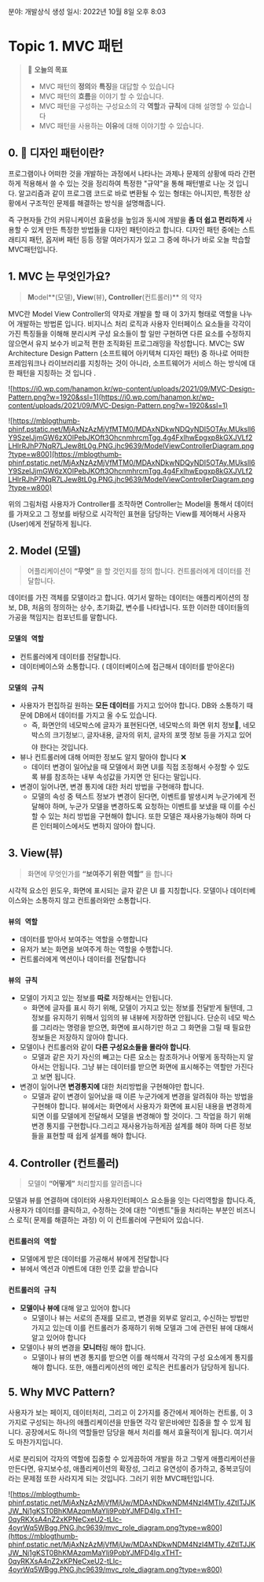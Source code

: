 
분야: 개발상식
생성 일시: 2022년 10월 8일 오후 8:03




# Topic 1.  MVC 패턴


> 🚀 **오늘의 목표**
> - MVC 패턴의 **정의**와 **특징**을 대답할 수 있습니다
> - MVC 패턴의 **흐름**을 이야기 할 수 있습니다.
> - MVC 패턴을 구성하는 구성요소의 각 **역할**과 **규칙**에 대해 설명할 수 있습니다
> - MVC 패턴을 사용하는 **이유**에 대해 이야기할 수 있습니다.









 ## 0. 🔎 디자인 패턴이란?

  프로그램이나 어떠한 것을 개발하는 과정에서 나타나는 과제나 문제의 상황에 따라 간편하게 적용해서 쓸 수 있는 것을 정리하여 특정한 "규약"을 통해 패턴별로 나눈 것 입니다. 알고리즘과 같이 프로그램 코드로 바로 변환될 수 있는 형태는 아니지만, 특정한 상황에서 구조적인 문제를 해결하는 방식을 설명해줍니다.

즉 구현자들 간의 커뮤니케이션 효율성을 높임과 동시에 개발을  **좀 더 쉽고 편리하게** 사용할 수 있게 만든 특정한 방법들을 디자인 패턴이라고 합니다.  디자인 패턴 중에는  스트래티지 패턴, 옵저버 패턴 등등 정말 여러가지가 있고 그 중에 하나가 바로 오늘 학습할  MVC패턴입니다.

</aside>

## 1. MVC 는 무엇인가요?

> **M**odel**(모델)**, **Vi**ew**(뷰)**, **C**ontroller**(컨트롤러)** 의 약자
> 

MVC란 Model View Controller의 약자로 개발을 할 때 이 3가지 형태로 역할을 나누어 개발하는 방법론 입니다. 비지니스 처리 로직과 사용자 인터페이스 요소들을 각각이 가진 특징들을 이해해 분리시켜 구성 요소들이 할 일만 구현하면 다른 요소를 수정하지 않으면서 유지 보수가 비교적 편한  조직화된 프로그래밍을 작성합니다. MVC는 SW Architecture Design Pattern (소프트웨어 아키텍쳐 디자인 패턴) 중 하나로 어떠한 프레임워크나 라이브러리를 지칭하는 것이 아니라, 소프트웨어가 서비스 하는 방식에 대한 패턴을 지칭하는 것 입니다 . 

![https://i0.wp.com/hanamon.kr/wp-content/uploads/2021/09/MVC-Design-Pattern.png?w=1920&ssl=1](https://i0.wp.com/hanamon.kr/wp-content/uploads/2021/09/MVC-Design-Pattern.png?w=1920&ssl=1)

![https://mblogthumb-phinf.pstatic.net/MjAxNzAzMjVfMTM0/MDAxNDkwNDQyNDI5OTAy.MUksll6Y9SzelJjmGW6zXOlPebJKOft3OhcnmhrcmTgg.4g4FxlhwEpgxp8kGXJVLf2LHlrRJhP7NqR7LJew8tL0g.PNG.jhc9639/ModelViewControllerDiagram.png?type=w800](https://mblogthumb-phinf.pstatic.net/MjAxNzAzMjVfMTM0/MDAxNDkwNDQyNDI5OTAy.MUksll6Y9SzelJjmGW6zXOlPebJKOft3OhcnmhrcmTgg.4g4FxlhwEpgxp8kGXJVLf2LHlrRJhP7NqR7LJew8tL0g.PNG.jhc9639/ModelViewControllerDiagram.png?type=w800)

위의 그림처럼 사용자가 Controller를 조작하면 Controller는 Model을 통해서 데이터를 가져오고 그 정보를 바탕으로 시각적인 표현을 담당하는 View를 제어해서 사용자(User)에게  전달하게 됩니다. 

## 2. Model (모델)

> 어플리케이션이 **“무엇”** 을 할 것인지를 정의 합니다. 컨트롤러에게 데이터를 전달합니다.
> 

데이터를 가진 객체를 모델이라고 합니다. 여기서 말하는 데이터는 애플리케이션의 정보, DB, 처음의 정의하는 상수, 초기화값, 변수를 나타냅니다. 또한 이러한 데이터들의 가공을 책임지는 컴포넌트를 말합니다. 

### `모델의 역할`

- 컨트롤러에게 데이터를 전달합니다.
- 데이터베이스와 소통합니다. ( 데이터베이스에 접근해서 데이터를 받아온다)

### `모델의 규칙`

- 사용자가 편집하길 원하는 **모든 데이터**를 가지고 있어야 합니다. DB와 소통하기 때문에 DB에서 데이터를 가지고 올 수도 있습니다.
    - 즉, 화면안의 네모박스에 글자가 표현된다면, 네모박스의 화면 위치 정보📍, 네모박스의 크기정보◻️, 글자내용, 글자의 위치, 글자의 포맷 정보 등을 가지고 있어야 한다는 것입니다.
- 뷰나 컨트롤러에 대해 어떠한 정보도 알지 말아야 합니다 ❌
    - 데이터 변경이 일어났을 때 모델에서 화면 UI를 직접 조정해서 수정할 수 있도록 뷰를 참조하는 내부 속성값을 가지면 안 된다는 말입니다.
- 변경이 일어나면, 변경 통지에 대한 처리 방법을 구현애햐 합니다.
    - 모델의 속성 중 텍스트 정보가 변경이 된다면, 이벤트를 발생시켜 누군가에게 전달해야 하며, 누군가 모델을 변경하도록 요청하는 이벤트를 보냈을 때 이를 수신할 수 있는 처리 방법을 구현해야 합니다. 또한 모델은 재사용가능해야 하며 다른 인터페이스에서도 변하지 않아야 합니다.

## 3. View(뷰)

> 화면에 무엇인가를 **“보여주기 위한 역할”** 을 합니다
> 

시각적 요소인 윈도우, 화면에 표시되는 글자 같은 UI 를 지칭합니다. 모델이나 데이터베이스와는 소통하지 않고 컨트롤러와만 소통합니다.

### `뷰의 역할`

- 데이터를 받아서 보여주는 역할을 수행합니다
- 유저가 보는 화면을 보여주게 하는 역할을 수행합니다.
- 컨트롤러에게 엑션이나 데이터를 전달합니다

### `뷰의 규칙`

- 모델이 가지고 있는 정보를 **따로** 저장해서는 안됩니다.
    - 화면에 글자를 표시 하기 위해, 모델이 가지고 있는 정보를 전달받게 될텐데, 그 정보를 유지하기 위해서 임의의 뷰 내뷰에 저장하면 안됩니다. 단순히 네모 박스를 그리라는 명령을 받으면, 화면에 표시하기만 하고 그 화면을 그릴 때 필요한 정보들은 저장하지 않아야 합니다.
- 모델이나 컨트롤러와 같이 **다른 구성요소들을 몰라야 합니다**.
    - 모델과 같은 자기 자신의 빼고는 다른 요소는 참조하거나 어떻게 동작하는지 알아서는 안됩니다. 그냥 뷰는 데이터를 받으면 화면에 표시해주는 역할만 가진다고 보면 됩니다.
- 변경이 일어나면 **변경통지에** 대한 처리방법을 구현해야만 합니다.
    - 모델과 같이 변경이 일어났을 때 이른 누군가에게 변경을 알려줘야 하는 방법을 구현해야 합니다. 뷰에서는 화면에서 사용자가 화면에 표시된 내용을 변경하게 되면 이를 모델에게 전달해서 모델을 변경해야 할 것이다. 그 작업을 하기 위해 변경 통지를 구현합니다.그리고 재사용가능하게끔 설계를 해야 하며 다른 정보들을 표현할 때 쉽게 설계를 해야 합니다.

## 4. Controller (컨트롤러)

> 모델이 **“어떻게”** 처리할지를 알려줍니다
> 

모델과 뷰를 연결하며 데이터와 사용자인터페이스 요소들을 잇는 다리역할을 합니다.즉, 사용자가 데이터를 클릭하고, 수정하는 것에 대한 "이벤트"들을 처리하는 부분인 비즈니스 로직( 문제를 해결하는 과정) 이 이 컨트롤러에 구현되어 있습니다. 

### `컨트롤러의 역할`

- 모델에게 받은 데이터를 가공해서 뷰에게 전달합니다
- 뷰에서 엑션과 이벤트에 대한 인풋 값을 받습니다

### `컨트롤러의 규칙`

- **모델이나 뷰에** 대해 알고 있어야 합니다
    - 모델이나 뷰는 서로의 존재를 모르고, 변경을 외부로 알리고, 수신하는 방법만 가지고 있는데 이를 컨트롤러가 중재하기 위해 모델과 그에 관련된 뷰에 대해서 알고 있어야 합니다
- 모델이나 뷰의 변경을 **모니터**링 해야 합니다.
    - 모델이나 뷰의 변경 통지를 받으면 이를 해석해서 각각의 구성 요소에게 통지를 해야 합니다. 또한, 애플리케이션의 메인 로직은 컨트롤러가 담당하게 됩니다.
    

## 5. Why MVC Pattern?

사용자가 보는 페이지, 데이터처리, 그리고 이 2가지를 중간에서 제어하는 컨트롤, 이 3가지로 구성되는 하나의 애플리케이션을 만들면 각각 맡은바에만 집중을 할 수 있게 됩니다. 공장에서도 하나의 역할들만 담당을 해서 처리를 해서 효율적이게 됩니다. 여기서도 마찬가지입니다.

서로 분리되어 각자의 역할에 집중할 수 있게끔하여 개발을 하고 그렇게 애플리케이션을 만든다면, 유지보수성, 애플리케이션의 확장성, 그리고 유연성이 증가하고, 중복코딩이라는 문제점 또한 사라지게 되는 것입니다.  그러기 위한 MVC패턴입니다.

![https://mblogthumb-phinf.pstatic.net/MjAxNzAzMjVfMjUw/MDAxNDkwNDM4NzI4MTIy.4ZtITJJKJW_Nj1gKST0BhKMAzqmMaYIj9PobYJMFD4Ig.xTHT-0qyRKXsA4nZ2xKPNeCxeU2-tLIc-4oyrWq5WBgg.PNG.jhc9639/mvc_role_diagram.png?type=w800](https://mblogthumb-phinf.pstatic.net/MjAxNzAzMjVfMjUw/MDAxNDkwNDM4NzI4MTIy.4ZtITJJKJW_Nj1gKST0BhKMAzqmMaYIj9PobYJMFD4Ig.xTHT-0qyRKXsA4nZ2xKPNeCxeU2-tLIc-4oyrWq5WBgg.PNG.jhc9639/mvc_role_diagram.png?type=w800)